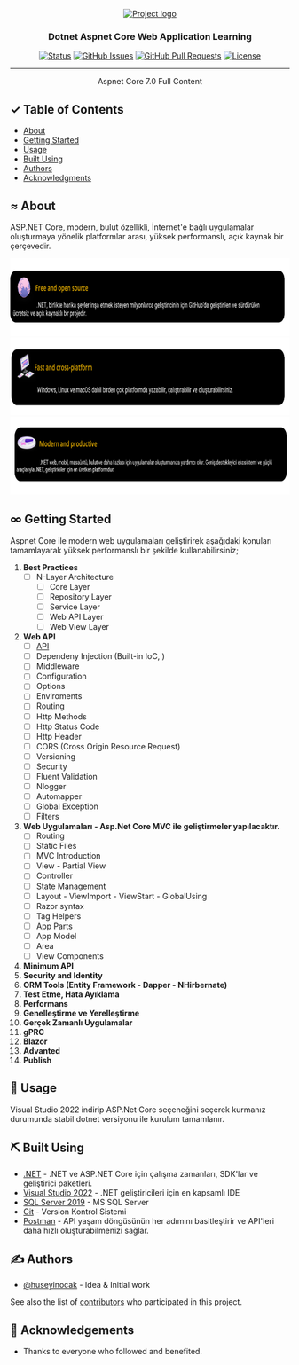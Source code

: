 <p align="center">
  <a href="" rel="noopener">
 <img width=450px height=300px src="https://cdn.pixabay.com/photo/2023/01/11/06/04/sokcho-eye-7711019_960_720.jpg" alt="Project logo"></a>
</p>

<h3 align="center">Dotnet Aspnet Core Web Application Learning</h3>

<div align="center">

[![Status](https://img.shields.io/badge/status-active-success.svg)]()
[![GitHub Issues](https://img.shields.io/github/issues/huseyinocak/DotnetWebApplicationLearning.svg)](https://github.com/huseyinocak/DotnetWebApplicationLearning/issues)
[![GitHub Pull Requests](https://img.shields.io/github/issues-pr/huseyinocak/DotnetWebApplicationLearning.svg)](https://github.com/huseyinocak/DotnetWebApplicationLearning/pulls)
[![License](https://img.shields.io/badge/license-MIT-blue.svg)](/LICENSE)

</div>

---

<p align="center"> Aspnet Core 7.0 Full Content
    <br> 
</p>

## ✓ Table of Contents

- [About](#about)
- [Getting Started](#getting_started)
- [Usage](#usage)
- [Built Using](#built_using)
- [Authors](#authors)
- [Acknowledgments](#acknowledgement)

## ≈ About <a name = "about"></a>

ASP.NET Core, modern, bulut özellikli, İnternet'e bağlı uygulamalar oluşturmaya yönelik platformlar arası, yüksek performanslı, açık kaynak bir çerçevedir.

<img src="./assets/freeopensource.png" height=140px width =900px />
<img src="./assets/fastandcross.png" height=140px width =900px />
<img src="./assets/modernandproductive.png" height=140px width =900px />

## ∞ Getting Started <a name = "getting_started"></a>

Aspnet Core ile modern web uygulamaları geliştirirek aşağıdaki konuları tamamlayarak yüksek performanslı bir şekilde kullanabilirsiniz;
1. **Best Practices**
    - [ ] N-Layer Architecture
        - [ ] Core Layer
        - [ ] Repository Layer
        - [ ] Service Layer
        - [ ] Web API Layer 
        - [ ] Web View Layer
2. **Web API**
    - [ ] [API](./docs/API_Introduction.md)
    - [ ] Dependeny Injection (Built-in IoC, )  
    - [ ] Middleware
    - [ ] Configuration
    - [ ] Options
    - [ ] Enviroments
    - [ ] Routing
    - [ ] Http Methods
    - [ ] Http Status Code
    - [ ] Http Header
    - [ ] CORS (Cross Origin Resource Request)
    - [ ] Versioning
    - [ ] Security
    - [ ] Fluent Validation
    - [ ] Nlogger
    - [ ] Automapper 
    - [ ] Global Exception
    - [ ] Filters

3. **Web Uygulamaları - Asp.Net Core MVC ile geliştirmeler yapılacaktır.**
    - [ ] Routing
    - [ ] Static Files
    - [ ] MVC Introduction
    - [ ] View - Partial View
    - [ ] Controller
    - [ ] State Management
    - [ ] Layout - ViewImport - ViewStart - GlobalUsing
    - [ ] Razor syntax
    - [ ] Tag Helpers
    - [ ] App Parts
    - [ ] App Model
    - [ ] Area
    - [ ] View Components
3. **Minimum API**
4. **Security and Identity**
5. **ORM Tools (Entity Framework - Dapper - NHirbernate)**
6. **Test Etme, Hata Ayıklama** 
7. **Performans**
8. **Genelleştirme ve Yerelleştirme**
9. **Gerçek Zamanlı Uygulamalar**
10. **gPRC**
11. **Blazor**
12. **Advanted**
12. **Publish**




## 🎈 Usage <a name="usage"></a>

Visual Studio 2022 indirip ASP.Net Core seçeneğini seçerek kurmanız durumunda stabil dotnet versiyonu ile kurulum tamamlanır.



## ⛏️ Built Using <a name = "built_using"></a>

- [.NET](https://dotnet.microsoft.com/en-us/download) - .NET ve ASP.NET Core için çalışma zamanları, SDK'lar ve geliştirici paketleri.
- [Visual Studio 2022](https://visualstudio.microsoft.com/downloads/) - .NET geliştiricileri için en kapsamlı IDE
- [SQL Server 2019](https://www.microsoft.com/en-us/sql-server/sql-server-downloads) - MS SQL Server
- [Git](https://git-scm.com/downloads) - Version Kontrol Sistemi
- [Postman](https://git-scm.com/downloads) - API yaşam döngüsünün her adımını basitleştirir ve API'leri daha hızlı oluşturabilmenizi sağlar.

## ✍️ Authors <a name = "authors"></a>

- [@huseyinocak](https://github.com/huseyinocak) - Idea & Initial work

See also the list of [contributors](https://github.com/kylelobo/The-Documentation-Compendium/contributors) who participated in this project.

## 🎉 Acknowledgements <a name = "acknowledgement"></a>

- Thanks to everyone who followed and benefited.
